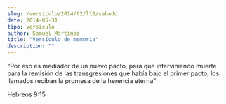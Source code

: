```yaml
---
slug: /versiculo/2014/t2/l10/sabado
date: 2014-05-31
tipo: versiculo
author: Samuel Martínez
title: "Versículo de memoria"
description: ""
---
```


“Por eso es mediador de un nuevo pacto, para que interviniendo muerte para la remisión de las transgresiones que había bajo el primer pacto, los llamados reciban la promesa de la herencia eterna”

Hebreos 9:15
